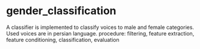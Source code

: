 # gender_classification
A classifier is implemented to classify voices to male and female categories.
Used voices are in persian language.
procedure:
filtering, feature extraction, feature conditioning, classification, evaluation
